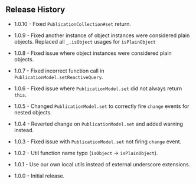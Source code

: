 ## Release History

* 1.0.10 - Fixed `PublicationCollection#set` return.

* 1.0.9 - Fixed another instance of object instances were considered plain objects. Replaced all `_.isObject` usages for `isPlainObject`

* 1.0.8 - Fixed issue where object instances were considered plain objects.

* 1.0.7 - Fixed incorrect function call in `PublicationModel.setReactiveQuery`.

* 1.0.6 - Fixed issue where `PublicationModel.set` did not always return `this`.

* 1.0.5 - Changed `PublicationModel.set` to correctly fire `change` events for nested objects.

* 1.0.4 - Reverted change on `PublicationModel.set` and added warning instead.

* 1.0.3 - Fixed issue with `PublicationModel.set` not firing `change` event.

* 1.0.2 - Util function name typo (`isObject` -> `isPlainObject`).

* 1.0.1 - Use our own local utils instead of external underscore extensions.

* 1.0.0 - Initial release.
